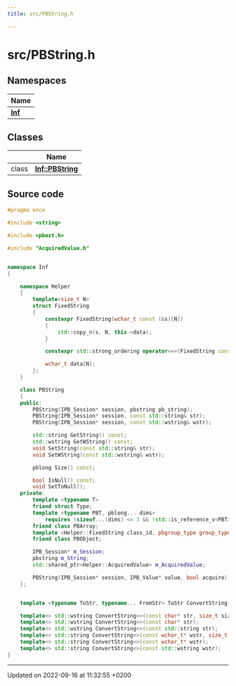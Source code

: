```yaml
---
title: src/PBString.h

---
```


# src/PBString.h



## Namespaces

| Name           |
| -------------- |
| **[Inf](/docs/doxygen/Namespaces/namespaceInf.md)**  |

## Classes

|                | Name           |
| -------------- | -------------- |
| class | **[Inf::PBString](/docs/doxygen/Classes/classInf_1_1PBString.md)**  |




## Source code

```cpp
#pragma once

#include <string>

#include <pbext.h>

#include "AcquiredValue.h"


namespace Inf
{

    namespace Helper
    {
        template<size_t N>
        struct FixedString
        {
            constexpr FixedString(wchar_t const (&s)[N])
            {
                std::copy_n(s, N, this->data);
            }

            constexpr std::strong_ordering operator<=>(FixedString const&) const = default;

            wchar_t data[N];
        };
    }

    class PBString
    {
    public:
        PBString(IPB_Session* session, pbstring pb_string);
        PBString(IPB_Session* session, const std::string& str);
        PBString(IPB_Session* session, const std::wstring& wstr);

        std::string GetString() const;
        std::wstring GetWString() const;
        void SetString(const std::string& str);
        void SetWString(const std::wstring& wstr);

        pblong Size() const;

        bool IsNull() const;
        void SetToNull();
    private:
        template <typename T>
        friend struct Type;
        template <typename PBT, pblong... dims>
            requires (sizeof...(dims) <= 3 && !std::is_reference_v<PBT> && !std::is_pointer_v<PBT>)
        friend class PBArray;
        template <Helper::FixedString class_id, pbgroup_type group_type>
        friend class PBObject;

        IPB_Session* m_Session;
        pbstring m_String;
        std::shared_ptr<Helper::AcquiredValue> m_AcquiredValue;

        PBString(IPB_Session* session, IPB_Value* value, bool acquire);
    };


    template <typename ToStr, typename... FromStr> ToStr ConvertString(FromStr... str) = delete;

    template<> std::wstring ConvertString<>(const char* str, size_t size);
    template<> std::wstring ConvertString<>(const char* str);
    template<> std::wstring ConvertString<>(const std::string str);
    template<> std::string ConvertString<>(const wchar_t* wstr, size_t size);
    template<> std::string ConvertString<>(const wchar_t* wstr);
    template<> std::string ConvertString<>(const std::wstring wstr);
}
```


-------------------------------

Updated on 2022-09-16 at 11:32:55 +0200
